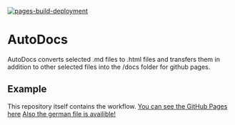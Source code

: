 [![pages-build-deployment](https://github.com/J0J0HA/test/actions/workflows/pages/pages-build-deployment/badge.svg)](https://github.com/J0J0HA/test/actions/workflows/pages/pages-build-deployment)

# AutoDocs
AutoDocs converts selected .md files to .html files and transfers them in addition to other selected files into the /docs folder for github pages.

## Example
This repository itself contains the workflow. [You can see the GitHub Pages here](https://j0j0ha.github.io/AutoDocs/) [Also the german file is availible!](https://j0j0ha.github.io/AutoDocs/README.md)
